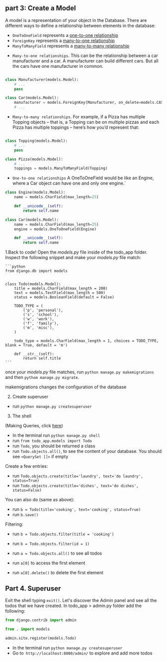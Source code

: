 
## part 3: Create a Model


A model is a representation of your object in the Database. There are different ways to define a relationship between elements in the database:

- `OneToOneField` represents a [one-to-one relationship](https://docs.djangoproject.com/en/2.0/topics/db/examples/one_to_one/)
- `ForeignKey` represents a [many-to-one relationship](https://docs.djangoproject.com/en/2.0/topics/db/examples/many_to_one/)
- `ManyToManyField` represents a [many-to-many relationship](https://docs.djangoproject.com/en/2.0/topics/db/examples/many_to_many/)

* `Many-to-one relationships`. This can be the relationship between a car manufacturer and a car. A manufacturer can build different cars. But all the cars have one manufacturer in common.

```python

class Manufacturer(models.Model):
    # ...
    pass

class Car(models.Model):
    manufacturer = models.ForeignKey(Manufacturer, on_delete=models.CASCADE)
    # ...

```

* `Many-to-many relationships`. For example, if a Pizza has multiple Topping objects – that is, a Topping can be on multiple pizzas and each Pizza has multiple toppings – here’s how you’d represent that:

```python

class Topping(models.Model):
    # ...
    pass

class Pizza(models.Model):
    # ...
    toppings = models.ManyToManyField(Topping)
```

* `One-to-one relationships`  A OneToOneField would be like an Engine, where a Car object can have one and only one engine.`

```python
class Engine(models.Model):
    name = models.CharField(max_length=25)

    def __unicode__(self):
        return self.name

class Car(models.Model):
    name = models.CharField(max_length=25)
    engine = models.OneToOneField(Engine)

    def __unicode__(self):
        return self.name

```

1.Back to code! Open the *models.py* file inside of the todo_app folder. Inspect the following snippet and make your *models.py* file match:

    ```python
    from django.db import models


    class Todo(models.Model):
        title = models.CharField(max_length = 200)
        text = models.TextField(max_length = 500)
        status = models.BooleanField(default = False)

        TODO_TYPE = (
            ('p', 'personal'),
            ('s', 'school'),
            ('w', 'work'),
            ('f', 'family'),
            ('m', 'misc'),
        )

        todo_type = models.CharField(max_length = 1, choices = TODO_TYPE, blank = True, default = 'm')

        def __str__(self):
            return self.title
    ```

once your *models.py* file matches, run `python manage.py makemigrations` and then `pythom manage.py migrate`.

makemigrations changes the configuration of the database

2. Create superuser

- run `python manage.py createsuperuser`

3. The shell

 (Making Queries, click [here](https://docs.djangoproject.com/en/3.1/topics/db/queries/))

- In the terminal run `python manage.py shell`
- run `from todo_app.models import Todo`
- run `Todo`, you should be returned a class
- run `Todo.objects.all()`, to see the content of your database. You should see `<QuerySet []>` if empty

Create a few entries:

- run `Todo.objects.create(title='laundry', text='do laundry', status=True)`
- run `Todo.objects.create(title='dishes', text='do dishes', status=False)`

You can also do (same as above):

- run `b = Todo(title='cooking', text='cooking', status=True)`
- run `b.save()`

Filtering:

- run `b = Todo.objects.filter(title = 'cooking')`
- run `b = Todo.objects.filter(id = 1)`

- run `a = Todo.objects.all()` to see all todos
- run `a[0]` to access the first element
- run `a[0].delete()` to delete the first element


## Part 4. Superuser

Exit the shell typing `exit()`. Let's discover the Admin panel and see all the todos that we have created. In todo_app > admin.py folder add the following:

```python
from django.contrib import admin

from . import models

admin.site.register(models.Todo)

```
- In the terminal run `python manage.py createsuperuser`
- Go to` http://localhost:8000/admin/` to explore and add more todos